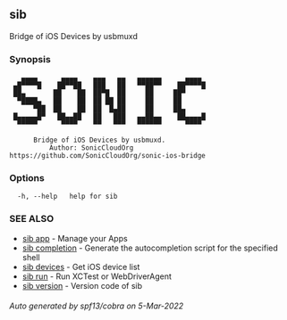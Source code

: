 ## sib

Bridge of iOS Devices by usbmuxd

### Synopsis

```
   ▄▄▄▄      ▄▄▄▄    ▄▄▄   ▄▄   ▄▄▄▄▄▄      ▄▄▄▄
 ▄█▀▀▀▀█    ██▀▀██   ███   ██   ▀▀██▀▀    ██▀▀▀▀█
 ██▄       ██    ██  ██▀█  ██     ██     ██▀
  ▀████▄   ██    ██  ██ ██ ██     ██     ██
      ▀██  ██    ██  ██  █▄██     ██     ██▄
 █▄▄▄▄▄█▀   ██▄▄██   ██   ███   ▄▄██▄▄    ██▄▄▄▄█
  ▀▀▀▀▀      ▀▀▀▀    ▀▀   ▀▀▀   ▀▀▀▀▀▀      ▀▀▀▀

      Bridge of iOS Devices by usbmuxd.
          Author: SonicCloudOrg
https://github.com/SonicCloudOrg/sonic-ios-bridge
```

### Options

```
  -h, --help   help for sib
```

### SEE ALSO

* [sib app](sib_app.md)	 - Manage your Apps
* [sib completion](sib_completion.md)	 - Generate the autocompletion script for the specified shell
* [sib devices](sib_devices.md)	 - Get iOS device list
* [sib run](sib_run.md)	 - Run XCTest or WebDriverAgent
* [sib version](sib_version.md)	 - Version code of sib

###### Auto generated by spf13/cobra on 5-Mar-2022

